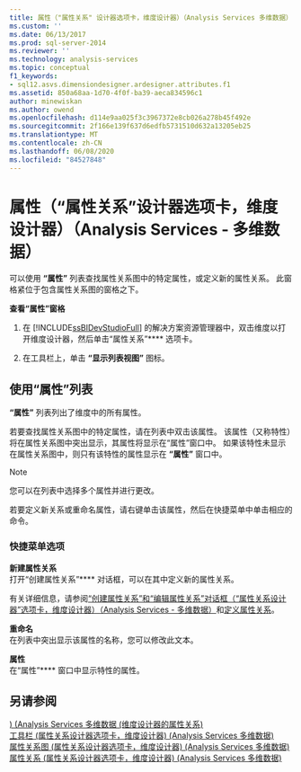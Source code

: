 ```yaml
---
title: 属性（"属性关系" 设计器选项卡，维度设计器）（Analysis Services 多维数据） |Microsoft Docs
ms.custom: ''
ms.date: 06/13/2017
ms.prod: sql-server-2014
ms.reviewer: ''
ms.technology: analysis-services
ms.topic: conceptual
f1_keywords:
- sql12.asvs.dimensiondesigner.ardesigner.attributes.f1
ms.assetid: 850a68aa-1d70-4f0f-ba39-aeca834596c1
author: minewiskan
ms.author: owend
ms.openlocfilehash: d114e9aa025f3c3967372e8cb026a278b45f492e
ms.sourcegitcommit: 2f166e139f637d6edfb5731510d632a13205eb25
ms.translationtype: MT
ms.contentlocale: zh-CN
ms.lasthandoff: 06/08/2020
ms.locfileid: "84527848"
---
```

# <a name="attributes-attribute-relationship-designer-tab-dimension-designer-analysis-services---multidimensional-data"></a>属性（“属性关系”设计器选项卡，维度设计器）（Analysis Services - 多维数据）
  可以使用 **“属性”** 列表查找属性关系图中的特定属性，或定义新的属性关系。 此窗格紧位于包含属性关系图的窗格之下。  
  
 **查看“属性”窗格**  
  
1.  在 [!INCLUDE[ssBIDevStudioFull](../includes/ssbidevstudiofull-md.md)] 的解决方案资源管理器中，双击维度以打开维度设计器，然后单击“属性关系”**** 选项卡。  
  
2.  在工具栏上，单击 **“显示列表视图”** 图标。  
  
## <a name="using-the-attributes-list"></a>使用“属性”列表  
 **“属性”** 列表列出了维度中的所有属性。  
  
 若要查找属性关系图中的特定属性，请在列表中双击该属性。 该属性（又称特性）将在属性关系图中突出显示，其属性将显示在“属性”窗口中。 如果该特性未显示在属性关系图中，则只有该特性的属性显示在 **“属性”** 窗口中。  
  
> [!NOTE]  
>  您可以在列表中选择多个属性并进行更改。  
  
 若要定义新关系或重命名属性，请右键单击该属性，然后在快捷菜单中单击相应的命令。  
  
### <a name="shortcut-menu-options"></a>快捷菜单选项  
 **新建属性关系**  
 打开“创建属性关系”**** 对话框，可以在其中定义新的属性关系。  
  
 有关详细信息，请参阅[“创建属性关系”和“编辑属性关系”对话框（“属性关系设计器”选项卡，维度设计器）（Analysis Services - 多维数据）](create-edit-attribute-relationships-dialog-boxes-analysis-services-multidimensional-data.md)和[定义属性关系](multidimensional-models/attribute-relationships-define.md)。  
  
 **重命名**  
 在列表中突出显示该属性的名称，您可以修改此文本。  
  
 **属性**  
 在“属性”**** 窗口中显示特性的属性。  
  
## <a name="see-also"></a>另请参阅  
 [&#41; &#40;Analysis Services 多维数据 &#40;维度设计器的属性关系&#41;](attribute-relationships-dimension-designer-analysis-services-multidimensional-data.md)   
 [工具栏 &#40;属性关系设计器选项卡，维度设计器&#41; &#40;Analysis Services 多维数据&#41;](toolbar-attribute-relationship-dimension-designer-analysis-services-multidimensional-data.md)   
 [属性关系图 &#40;属性关系设计器选项卡，维度设计器&#41; &#40;Analysis Services 多维数据&#41;](attribute-relationship-diagram-analysis-services-multidimensional-data.md)   
 [属性关系 &#40;属性关系设计器选项卡，维度设计器&#41; &#40;Analysis Services 多维数据&#41;](attribute-relationships-designer-tab-dimension-designer-analysis-services-multidimensional-data.md)  
  
  
